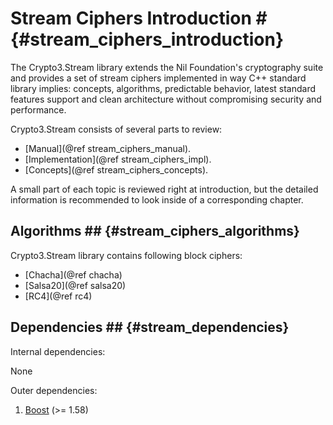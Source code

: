 # Stream Ciphers Introduction # {#stream_ciphers_introduction}

The Crypto3.Stream library extends the Nil Foundation's cryptography suite and provides a set of stream ciphers
 implemented in way C++ standard library implies: concepts, algorithms, predictable behavior, latest standard features
  support and clean architecture without compromising security and performance.
  
Crypto3.Stream consists of several parts to review:
* [Manual](@ref stream_ciphers_manual).
* [Implementation](@ref stream_ciphers_impl).
* [Concepts](@ref stream_ciphers_concepts).
 
A small part of each topic is reviewed right at introduction, but the detailed information is recommended to look inside of a corresponding chapter.
   
## Algorithms ## {#stream_ciphers_algorithms}

Crypto3.Stream library contains following block ciphers:

* [Chacha](@ref chacha)
* [Salsa20](@ref salsa20)
* [RC4](@ref rc4)

## Dependencies ## {#stream_dependencies}

Internal dependencies:

None

Outer dependencies:
1. [Boost](https://boost.org) (>= 1.58)